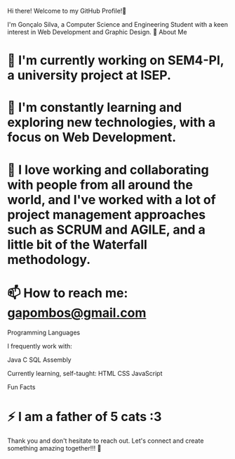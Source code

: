 Hi there! Welcome to my GitHub Profile!👋

I'm Gonçalo Silva, a Computer Science and Engineering Student with a keen interest in Web Development and Graphic Design. 🚀
About Me

   # 🔭 I'm currently working on SEM4-PI, a university project at ISEP.
   # 🌱 I'm constantly learning and exploring new technologies, with a focus on Web Development.
   # 🤝 I love working and collaborating with people from all around the world, and I've worked with a lot of project management approaches such as SCRUM and AGILE, and a little bit of the Waterfall methodology.
   # 📫 How to reach me: gapombos@gmail.com

Programming Languages

I frequently work with:

Java C SQL Assembly 

Currently learning, self-taught: HTML CSS JavaScript

Fun Facts

   # ⚡ I am a father of 5 cats :3

Thank you and don't hesitate to reach out. Let's connect and create something amazing together!!! 🌟

